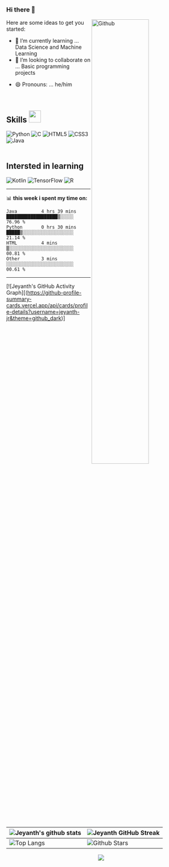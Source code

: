 ### Hi there 👋

<!--
**jeyanth-jr/jeyanth-jr** is a ✨ _special_ ✨ repository because its `README.md` (this file) appears on your GitHub profile.
-->
<img width="55%" align="right" alt="Github" src="https://www.pngall.com/wp-content/uploads/13/Graffiti-Art-PNG-Photo.png" />
Here are some ideas to get you started:
 
- 🌱 I’m currently learning ... Data Science and Machine Learning 
- 👯 I’m looking to collaborate on ... Basic programming projects
<!-- 📫 How to reach me: ...<a  href="mailto:ramanjeyanth3@gmail.com">mail me <img  src="https://cdn-icons-png.flaticon.com/512/281/281769.png" width='20px'></a> -->
- 😄 Pronouns: ... he/him


<br>
<h2> Skills <img src = "https://media2.giphy.com/media/QssGEmpkyEOhBCb7e1/giphy.gif?cid=ecf05e47a0n3gi1bfqntqmob8g9aid1oyj2wr3ds3mg700bl&rid=giphy.gif" width = 32px> </h2>

![Python](https://img.shields.io/badge/python-3670A0?style=for-the-badge&logo=python&logoColor=ffdd54)
![C](https://img.shields.io/badge/c-%2300599C.svg?style=for-the-badge&logo=c&logoColor=white)
![HTML5](https://img.shields.io/badge/html5-%23E34F26.svg?style=for-the-badge&logo=html5&logoColor=white)
![CSS3](https://img.shields.io/badge/css3-%231572B6.svg?style=for-the-badge&logo=css3&logoColor=white)
![Java](https://img.shields.io/badge/Java-ED8B00?style=for-the-badge&logo=java&logoColor=white)
<br></br>
<h2>Intersted in learning </h2>

![Kotlin](https://img.shields.io/badge/Kotlin-0095D5?&style=for-the-badge&logo=kotlin&logoColor=white)
![TensorFlow](https://img.shields.io/badge/TensorFlow-FF6F00?style=for-the-badge&logo=tensorflow&logoColor=white)
![R](https://img.shields.io/badge/R-276DC3?style=for-the-badge&logo=r&logoColor=white)

---
📊 **this week i spent my time on:**
<!--START_SECTION:waka-->

```text
Java         4 hrs 39 mins   ███████████████████▒░░░░░   76.96 %
Python       0 hrs 30 mins   █████▒░░░░░░░░░░░░░░░░░░░   21.14 %
HTML         4 mins          ▒░░░░░░░░░░░░░░░░░░░░░░░░   00.81 %
Other        3 mins          ░░░░░░░░░░░░░░░░░░░░░░░░░   00.61 %
```

<!--END_SECTION:waka-->

---

[![Jeyanth's GitHub Activity Graph][(https://github-profile-summary-cards.vercel.app/api/cards/profile-details?username=jeyanth-jr&theme=github_dark)]

| ![Jeyanth's github stats](https://github-readme-stats.vercel.app/api?username=jeyanth-jr&show_icons=true&theme=tokyonight) | ![Jeyanth GitHub Streak](https://github-readme-streak-stats.herokuapp.com/?user=jeyanth-jr&theme=tokyonight) |
| --- | --- |
| ![Top Langs](https://github-readme-stats.vercel.app/api/top-langs/?username=jeyanth-jr&theme=tokyonight) | ![Github Stars](https://github-readme-stats.vercel.app/api?username=jeyanth-jr&show_icons=true&locale=en&count_private=true&hide_rank=true&custom_title=My%20GitHub%20Stats&disable_animations=true&theme=tokyonight) |
<p align="center">
  <a>
  <img  src="https://forthebadge.com/images/badges/built-by-developers.svg" />
</a>
</p>
